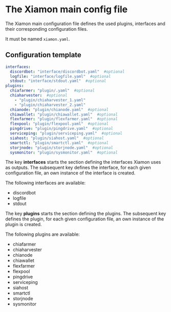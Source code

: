 # The Xiamon main config file

The Xiamon main configuration file defines the used plugins, interfaces and their corresponding configuration files.

It must be named `xiamon.yaml`.

## **Configuration template**

```yaml
interfaces:
  discordbot: "interface/discordbot.yaml"  #optional
  logfile: "interface/logfile.yaml"  #optional
  stdout: "interface/stdout.yaml"  #optional
plugins:
  chiafarmer: "plugin/.yaml"  #optional
  chiaharvester:  #optional
    - "plugin/chiaharvester_1.yaml"
    - "plugin/chiaharvester_2.yaml"
  chianode: "plugin/chianode.yaml"  #optional
  chiawallet: "plugin/chiawallet.yaml"  #optional
  flexfarmer: "plugin/flexfarmer.yaml"  #optional
  flexpool: "plugin/flexpool.yaml"  #optional
  pingdrive: "plugin/pingdrive.yaml"  #optional
  serviceping: "plugin/serviceping.yaml"  #optional
  siahost: "plugin/siahost.yaml"  #optional
  smartctl: "plugin/smartctl.yaml"  #optional
  storjnode: "plugin/storjnode.yaml"  #optional
  sysmonitor: "plugin/sysmonitor.yaml"  #optional
```

The key **interfaces** starts the section defining the interfaces Xiamon uses as outputs. The subsequent key defines the interface, for each given configuration file, an own instance of the interface is created.

The following interfaces are available:

- discordbot
- logfile
- stdout

The key **plugins** starts the section defining the plugins. The subsequent key defines the plugin, for each given configuration file, an own instance of the plugin is created.

The following plugins are available:

- chiafarmer
- chiaharvester
- chianode
- chiawallet
- flexfarmer
- flexpool
- pingdrive
- serviceping
- siahost
- smartctl
- storjnode
- sysmonitor